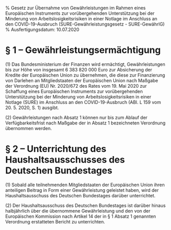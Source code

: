 % Gesetz zur Übernahme von Gewährleistungen im Rahmen eines Europäischen Instruments zur vorübergehenden Unterstützung bei der Minderung von Arbeitslosigkeitsrisiken in einer Notlage im Anschluss an den COVID-19-Ausbruch  (SURE-Gewährleistungsgesetz - SURE-GewährlG)
% Ausfertigungsdatum: 10.07.2020
 
# § 1 – Gewährleistungsermächtigung

(1) Das Bundesministerium der Finanzen wird ermächtigt, Gewährleistungen bis zur Höhe von insgesamt 6 383 820 000 Euro zur Absicherung der Kredite der Europäischen Union zu übernehmen, die diese zur Finanzierung von Darlehen an Mitgliedstaaten der Europäischen Union nach Maßgabe der Verordnung (EU) Nr. 2020/672 des Rates vom 19. Mai 2020 zur Schaffung eines Europäischen Instruments zur vorübergehenden Unterstützung bei der Minderung von Arbeitslosigkeitsrisiken in einer Notlage (SURE) im Anschluss an den COVID-19-Ausbruch (ABl. L 159 vom 20. 5. 2020, S. 1) ausgibt.

(2) Gewährleistungen nach Absatz 1 können nur bis zum Ablauf der Verfügbarkeitsfrist nach Maßgabe der in Absatz 1 bezeichneten Verordnung übernommen werden.

# § 2 – Unterrichtung des Haushaltsausschusses des Deutschen Bundestages

(1) Sobald alle teilnehmenden Mitgliedstaaten der Europäischen Union ihren anteiligen Beitrag in Form einer Gewährleistung geleistet haben, wird der Haushaltsausschuss des Deutschen Bundestages darüber unterrichtet.

(2) Der Haushaltsausschuss des Deutschen Bundestages ist darüber hinaus halbjährlich über die übernommene Gewährleistung und den von der Europäischen Kommission nach Artikel 14 der in § 1 Absatz 1 genannten Verordnung erstatteten Bericht zu unterrichten.
